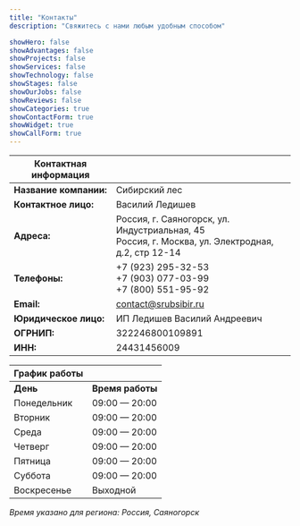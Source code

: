 ```yaml
---
title: "Контакты"
description: "Свяжитесь с нами любым удобным способом"

showHero: false
showAdvantages: false
showProjects: false
showServices: false
showTechnology: false
showStages: false
showOurJobs: false
showReviews: false
showCategories: true
showContactForm: true
showWidget: true
showCallForm: true
---
```


| **Контактная информация** |  |
|---------------------------|------------------------------------------------------|
| **Название компании:**    | Сибирский лес                                        |
| **Контактное лицо:**      | Василий Ледишев                                      |
| **Адреса:**               | Россия, г. Саяногорск, ул. Индустриальная, 45  <br>Россия, г. Москва, ул. Электродная, д.2, стр 12-14 |
| **Телефоны:**             | +7 (923) 295-32-53  <br>+7 (903) 077-03-99  <br>+7 (800) 551-95-92 |
| **Email:**                | contact@srubsibir.ru                                 |
| **Юридическое лицо:**     | ИП Ледишев Василий Андреевич                        |
| **ОГРНИП:**               | 322246800109891                                      |
| **ИНН:**                  | 24431456009                                          |
  

| **График работы** |  |
|-------------------|---------------------|
| **День**          | **Время работы**    |
| Понедельник       | 09:00 — 20:00       |
| Вторник           | 09:00 — 20:00       |
| Среда             | 09:00 — 20:00       |
| Четверг           | 09:00 — 20:00       |
| Пятница           | 09:00 — 20:00       |
| Суббота           | 09:00 — 20:00       |
| Воскресенье       | Выходной            |

*Время указано для региона: Россия, Саяногорск*